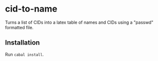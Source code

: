cid-to-name
===========

Turns a list of CIDs into a latex table of names and CIDs using a "passwd"
formatted file.

Installation
------------

Run `cabal install`.

